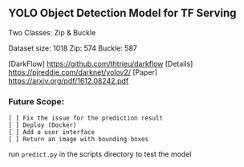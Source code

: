 
## YOLO Object Detection Model for TF Serving

Two Classes: Zip & Buckle

Dataset size: 1018
Zip: 574
Buckle: 587

[DarkFlow] https://github.com/thtrieu/darkflow
[Details] https://pjreddie.com/darknet/yolov2/
[Paper] https://arxiv.org/pdf/1612.08242.pdf

### Future Scope:
    [ ] Fix the issue for the prediction result
    [ ] Deploy (Docker)
    [ ] Add a user interface
    [ ] Return an image with bounding boxes

run `predict.py` in the scripts directory to test the model


